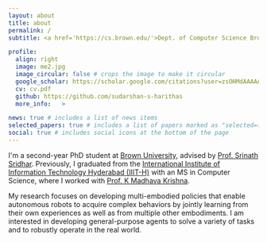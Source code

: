 ```yaml
---
layout: about
title: about
permalink: /
subtitle: <a href='https://cs.brown.edu/'>Dept. of Computer Science Brown University</a>.

profile:
  align: right
  image: me2.jpg
  image_circular: false # crops the image to make it circular
  google_scholar: https://scholar.google.com/citations?user=zsOHMdAAAAAJ
  cv: cv.pdf
  github: https://github.com/sudarshan-s-harithas
  more_info:   >

news: true # includes a list of news items
selected_papers: true # includes a list of papers marked as "selected={true}"
social: true # includes social icons at the bottom of the page
---
```






I'm a second-year PhD student at [Brown University](https://cs.brown.edu/), advised by [Prof. Srinath Sridhar](https://cs.brown.edu/people/ssrinath/). Previously, I graduated from the [International Institute of Information Technology Hyderabad (IIIT-H)](https://www.iiit.ac.in/) with an MS in Computer Science, where I worked with [Prof. K Madhava Krishna](https://robotics.iiit.ac.in/). 


My research focuses on developing multi-embodied policies that enable autonomous robots to acquire complex behaviors by jointly learning from their own experiences as well as from multiple other embodiments. I am interested in developing general-purpose agents to solve a variety of tasks and to robustly operate in the real world.